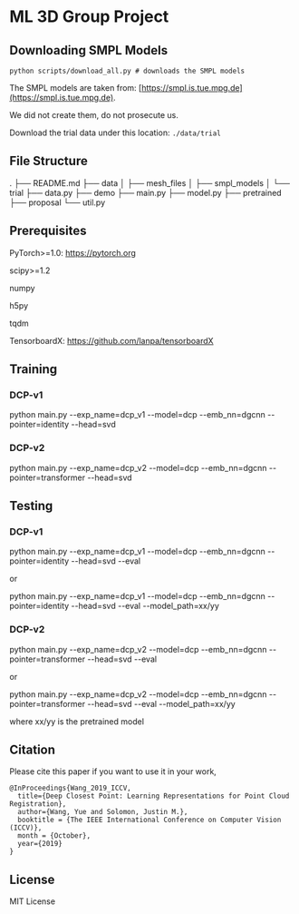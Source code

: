 # ML 3D Group Project

## Downloading SMPL Models ##

`python scripts/download_all.py # downloads the SMPL models`

The SMPL models are taken from: [https://smpl.is.tue.mpg.de](https://smpl.is.tue.mpg.de).

We did not create them, do not prosecute us.

Download the trial data under this location: `./data/trial`

## File Structure ##

.
├── README.md
├── data
│   ├── mesh_files
│	├── smpl_models 
│   └── trial
├── data.py
├── demo
├── main.py
├── model.py
├── pretrained
├── proposal
└── util.py


## Prerequisites 
PyTorch>=1.0: https://pytorch.org

scipy>=1.2 

numpy

h5py

tqdm

TensorboardX: https://github.com/lanpa/tensorboardX

## Training

### DCP-v1

python main.py --exp_name=dcp_v1 --model=dcp --emb_nn=dgcnn --pointer=identity --head=svd

### DCP-v2

python main.py --exp_name=dcp_v2 --model=dcp --emb_nn=dgcnn --pointer=transformer --head=svd

## Testing

### DCP-v1

python main.py --exp_name=dcp_v1 --model=dcp --emb_nn=dgcnn --pointer=identity --head=svd --eval

or 

python main.py --exp_name=dcp_v1 --model=dcp --emb_nn=dgcnn --pointer=identity --head=svd --eval --model_path=xx/yy

### DCP-v2

python main.py --exp_name=dcp_v2 --model=dcp --emb_nn=dgcnn --pointer=transformer --head=svd --eval

or 

python main.py --exp_name=dcp_v2 --model=dcp --emb_nn=dgcnn --pointer=transformer --head=svd --eval --model_path=xx/yy

where xx/yy is the pretrained model

## Citation
Please cite this paper if you want to use it in your work,

	@InProceedings{Wang_2019_ICCV,
	  title={Deep Closest Point: Learning Representations for Point Cloud Registration},
	  author={Wang, Yue and Solomon, Justin M.},
	  booktitle = {The IEEE International Conference on Computer Vision (ICCV)},
	  month = {October},
	  year={2019}
	}

## License
MIT License
